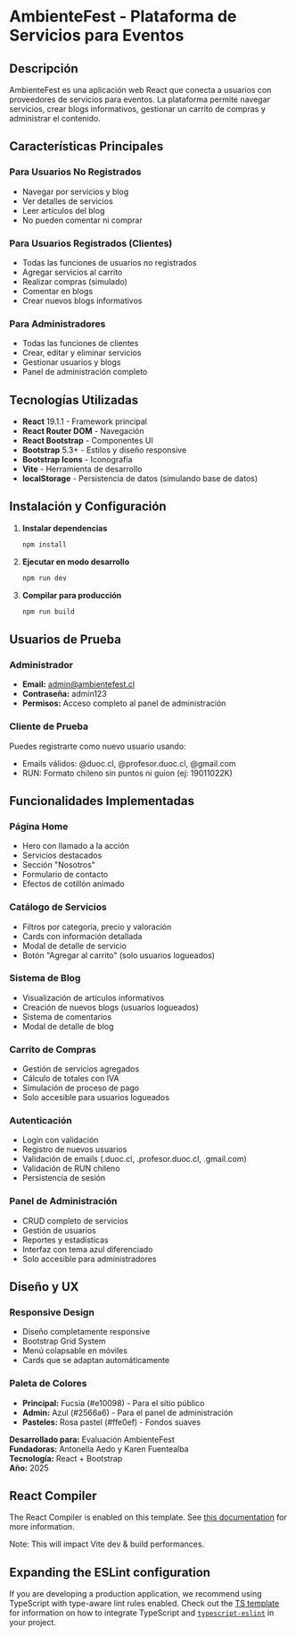 # AmbienteFest - Plataforma de Servicios para Eventos

## Descripción

AmbienteFest es una aplicación web React que conecta a usuarios con proveedores de servicios para eventos. La plataforma permite navegar servicios, crear blogs informativos, gestionar un carrito de compras y administrar el contenido.

## Características Principales

### Para Usuarios No Registrados
-  Navegar por servicios y blog
-  Ver detalles de servicios
-  Leer artículos del blog
-  No pueden comentar ni comprar

### Para Usuarios Registrados (Clientes)
- Todas las funciones de usuarios no registrados
- Agregar servicios al carrito
-  Realizar compras (simulado)
- Comentar en blogs
-  Crear nuevos blogs informativos

### Para Administradores
-  Todas las funciones de clientes
-  Crear, editar y eliminar servicios
-  Gestionar usuarios y blogs
-  Panel de administración completo

## Tecnologías Utilizadas

- **React** 19.1.1 - Framework principal
- **React Router DOM** - Navegación
- **React Bootstrap** - Componentes UI
- **Bootstrap** 5.3+ - Estilos y diseño responsive
- **Bootstrap Icons** - Iconografía
- **Vite** - Herramienta de desarrollo
- **localStorage** - Persistencia de datos (simulando base de datos)

## Instalación y Configuración

1. **Instalar dependencias**
   ```bash
   npm install
   ```

2. **Ejecutar en modo desarrollo**
   ```bash
   npm run dev
   ```

3. **Compilar para producción**
   ```bash
   npm run build
   ```

## Usuarios de Prueba

### Administrador
- **Email:** admin@ambientefest.cl
- **Contraseña:** admin123
- **Permisos:** Acceso completo al panel de administración

### Cliente de Prueba
Puedes registrarte como nuevo usuario usando:
- Emails válidos: @duoc.cl, @profesor.duoc.cl, @gmail.com
- RUN: Formato chileno sin puntos ni guion (ej: 19011022K)

## Funcionalidades Implementadas

###  Página Home
- Hero con llamado a la acción
- Servicios destacados
- Sección "Nosotros"
- Formulario de contacto
- Efectos de cotillón animado

###  Catálogo de Servicios
- Filtros por categoría, precio y valoración
- Cards con información detallada
- Modal de detalle de servicio
- Botón "Agregar al carrito" (solo usuarios logueados)

###  Sistema de Blog
- Visualización de artículos informativos
- Creación de nuevos blogs (usuarios logueados)
- Sistema de comentarios
- Modal de detalle de blog

###  Carrito de Compras
- Gestión de servicios agregados
- Cálculo de totales con IVA
- Simulación de proceso de pago
- Solo accesible para usuarios logueados

###  Autenticación
- Login con validación
- Registro de nuevos usuarios
- Validación de emails (.duoc.cl, .profesor.duoc.cl, .gmail.com)
- Validación de RUN chileno
- Persistencia de sesión

###  Panel de Administración
- CRUD completo de servicios
- Gestión de usuarios
- Reportes y estadísticas
- Interfaz con tema azul diferenciado
- Solo accesible para administradores

## Diseño y UX

### Responsive Design
-  Diseño completamente responsive
- Bootstrap Grid System
-  Menú colapsable en móviles
- Cards que se adaptan automáticamente

### Paleta de Colores
- **Principal:** Fucsia (#e10098) - Para el sitio público
- **Admin:** Azul (#2566a6) - Para el panel de administración
- **Pasteles:** Rosa pastel (#ffe0ef) - Fondos suaves

**Desarrollado para:** Evaluación AmbienteFest  
**Fundadoras:** Antonella Aedo y Karen Fuentealba  
**Tecnología:** React + Bootstrap  
**Año:** 2025

## React Compiler

The React Compiler is enabled on this template. See [this documentation](https://react.dev/learn/react-compiler) for more information.

Note: This will impact Vite dev & build performances.

## Expanding the ESLint configuration

If you are developing a production application, we recommend using TypeScript with type-aware lint rules enabled. Check out the [TS template](https://github.com/vitejs/vite/tree/main/packages/create-vite/template-react-ts) for information on how to integrate TypeScript and [`typescript-eslint`](https://typescript-eslint.io) in your project.
